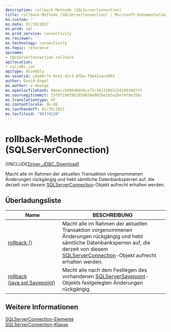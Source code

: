 ```yaml
---
description: rollback-Methode (SQLServerConnection)
title: rollback-Methode (SQLServerConnection) | Microsoft-Dokumentation
ms.custom: ''
ms.date: 01/19/2017
ms.prod: sql
ms.prod_service: connectivity
ms.reviewer: ''
ms.technology: connectivity
ms.topic: reference
apiname:
- SQLServerConnection.rollback
apilocation:
- sqljdbc.jar
apitype: Assembly
ms.assetid: cda48c7e-9ce1-42c4-8fba-f6641cecb093
author: David-Engel
ms.author: v-daenge
ms.openlocfilehash: 94eeccb990d0dd4ce72c161330b3154108388737
ms.sourcegitcommit: 33f0f190f962059826e002be165a2bef4f9e350c
ms.translationtype: HT
ms.contentlocale: de-DE
ms.lasthandoff: 01/30/2021
ms.locfileid: "99174120"
---
```

# <a name="rollback-method-sqlserverconnection"></a>rollback-Methode (SQLServerConnection)
[!INCLUDE[Driver_JDBC_Download](../../../includes/driver_jdbc_download.md)]

  Macht alle im Rahmen der aktuellen Transaktion vorgenommenen Änderungen rückgängig und hebt sämtliche Datenbanksperren auf, die derzeit von diesem [SQLServerConnection](../../../connect/jdbc/reference/sqlserverconnection-class.md)-Objekt aufrecht erhalten werden.  
  
## <a name="overload-list"></a>Überladungsliste  
  
|Name|BESCHREIBUNG|  
|----------|-----------------|  
|[rollback ()](../../../connect/jdbc/reference/rollback-method.md)|Macht alle im Rahmen der aktuellen Transaktion vorgenommenen Änderungen rückgängig und hebt sämtliche Datenbanksperren auf, die derzeit von diesem [SQLServerConnection](../../../connect/jdbc/reference/sqlserverconnection-class.md)-Objekt aufrecht erhalten werden.|  
|[rollback (java.sql.Savepoint)](../../../connect/jdbc/reference/rollback-method-java-sql-savepoint.md)|Macht alle nach dem Festlegen des vorhandenen [SQLServerSavepoint](../../../connect/jdbc/reference/sqlserversavepoint-class.md)-Objekts festgelegten Änderungen rückgängig.|  
  
## <a name="see-also"></a>Weitere Informationen  
 [SQLServerConnection-Elemente](../../../connect/jdbc/reference/sqlserverconnection-members.md)   
 [SQLServerConnection-Klasse](../../../connect/jdbc/reference/sqlserverconnection-class.md)  
  
  
